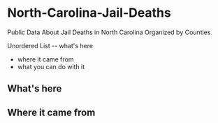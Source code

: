 # North-Carolina-Jail-Deaths
Public Data About Jail Deaths in North Carolina Organized by Counties


Unordered List -- what's here
-  where it came from
-  what you can do with it

## What's here


## Where it came from
